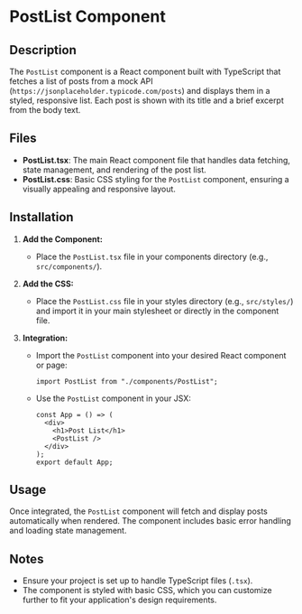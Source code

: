 # PostList Component

## Description

The `PostList` component is a React component built with TypeScript that fetches a list of posts from a mock API (`https://jsonplaceholder.typicode.com/posts`) and displays them in a styled, responsive list. Each post is shown with its title and a brief excerpt from the body text.

## Files

- **PostList.tsx**: The main React component file that handles data fetching, state management, and rendering of the post list.
- **PostList.css**: Basic CSS styling for the `PostList` component, ensuring a visually appealing and responsive layout.

## Installation

1. **Add the Component:**

   - Place the `PostList.tsx` file in your components directory (e.g., `src/components/`).

2. **Add the CSS:**

   - Place the `PostList.css` file in your styles directory (e.g., `src/styles/`) and import it in your main stylesheet or directly in the component file.

3. **Integration:**
   - Import the `PostList` component into your desired React component or page:
     ```tsx
     import PostList from "./components/PostList";
     ```
   - Use the `PostList` component in your JSX:
     ```tsx
     const App = () => (
       <div>
         <h1>Post List</h1>
         <PostList />
       </div>
     );
     export default App;
     ```

## Usage

Once integrated, the `PostList` component will fetch and display posts automatically when rendered. The component includes basic error handling and loading state management.

## Notes

- Ensure your project is set up to handle TypeScript files (`.tsx`).
- The component is styled with basic CSS, which you can customize further to fit your application's design requirements.
